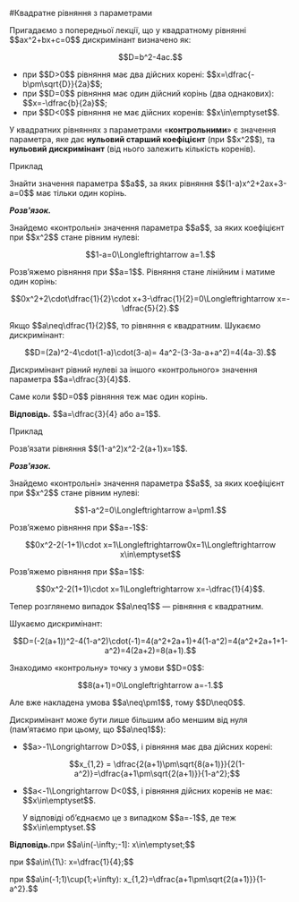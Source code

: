 #Квадратне рівняння з параметрами

<p>Пригадаємо з попередньої лекції, що у квадратному рівнянні $$ax^2+bx+c=0$$ дискримінант визначено як:</p>

<p align="center">$$D=b^2-4ac.$$</p>

<ul>
<li>при $$D>0$$ рівняння має два дійсних корені: $$x=\dfrac{-b\pm\sqrt{D}}{2a}$$;</li>
<li>при $$D=0$$ рівняння має один дійсний корінь (два однакових): $$x=-\dfrac{b}{2a}$$;</li>
<li>при $$D<0$$ рівняння не має дійсних коренів: $$x\in\emptyset$$.</li>
</ul>

<p>У квадратних рівняннях з параметрами «<b>контрольними</b>» є значення параметра, яке дає <b>нульовий старший коефіцієнт</b> (при $$x^2$$), та <b>нульовий дискримінант</b> (від нього залежить кількість коренів).</p>

<div class="space">
<div class="task-wrap">
<span class="task">Приклад</span>
<div class="task-text">
<p>Знайти значення параметра $$a$$, за яких рівняння $$(1-a)x^2+2ax+3-a=0$$ має тільки один корінь.</p>
<p><b><i>Розв'язок.</i></b></p>
<p>Знайдемо «контрольні» значення параметра $$a$$, за яких коефіцієнт при $$x^2$$ стане рівним нулеві:</p>
<p align="center">$$1-a=0\Longleftrightarrow a=1.$$</p>
<p>Розв’яжемо рівняння при $$a=1$$. Рівняння стане лінійним і матиме один корінь:</p>
<p align="center">$$0x^2+2\cdot\dfrac{1}{2}\cdot x+3-\dfrac{1}{2}=0\Longleftrightarrow x=-\dfrac{5}{2}.$$</p>
<p>Якщо $$a\neq\dfrac{1}{2}$$, то рівняння є квадратним. Шукаємо дискримінант:</p>
<p align="center">$$D=(2a)^2-4\cdot(1-a)\cdot(3-a)= 4a^2-(3-3a-a+a^2)=4(4a-3).$$</p>
<p>Дискримінант рівний нулеві за іншого «контрольного» значення параметра $$a=\dfrac{3}{4}$$.</p>
<p>Саме коли $$D=0$$ рівняння теж має один корінь.</p>
<p><b>Відповідь.</b> $$a=\dfrac{3}{4} або a=1$$.</p>
</div>
</div>
</div>

<div class="space">
<div class="task-wrap">
<span class="task">Приклад</span>
<div class="task-text">
<p>Розв’язати рівняння $$(1-a^2)x^2-2(a+1)x=1$$.</p>
<p><b><i>Розв'язок.</i></b></p>
<p>Знайдемо «контрольні» значення параметра $$a$$, за яких коефіцієнт при $$x^2$$ стане рівним нулеві:</p>
<p align="center">$$1-a^2=0\Longleftrightarrow a=\pm1.$$</p>
<p>Розв’яжемо рівняння при $$a=-1$$:</p>
<p align="center">$$0x^2-2(-1+1)\cdot x=1\Longleftrightarrow0x=1\Longleftrightarrow x\in\emptyset$$</p>
<p>Розв’яжемо рівняння при $$a=1$$:</p>
<p align="center">$$0x^2-2(1+1)\cdot x=1\Longleftrightarrow x=-\dfrac{1}{4}$$.</p>
<p>Тепер розглянемо випадок $$a\neq1$$ — рівняння є квадратним.</p>
<p>Шукаємо дискримінант:</p>
<p align="center">$$D=(-2(a+1))^2-4(1-a^2)\cdot(-1)=4(a^2+2a+1)+4(1-a^2)=4(a^2+2a+1+1-a^2)=4(2a+2)=8(a+1).$$</p>
<p>Знаходимо «контрольну» точку з умови $$D=0$$:</p>
<p align="center">$$8(a+1)=0\Longleftrightarrow a=-1.$$</p>
<p>Але вже накладена умова $$a\neq\pm1$$, тому $$D\neq0$$.</p>
<p>Дискримінант може бути лише більшим або меншим від нуля (пам’ятаємо при цьому, що $$a\neq1$$):</p>
<ul>
<li><p>$$a>-1\Longrightarrow D>0$$, і рівняння має два дійсних корені:</p>
<p align="center">$$x_{1,2} = \dfrac{2(a+1)\pm\sqrt{8(a+1)}}{2(1-a^2)}=\dfrac{a+1\pm\sqrt{2(a+1)}}{1-a^2};$$</p></li>
<li><p>$$a<-1\Longrightarrow D<0$$, і рівняння дійсних коренів не має: $$x\in\emptyset$$.</p>
<p>У відповіді об’єднаємо це з випадком $$a=-1$$, де теж $$x\in\emptyset.$$</p></li>
</ul>
<p><b>Відповідь.</b>при $$a\in(-\infty;-1]: x\in\emptyset;$$</p>
<p>при $$a\in\{1\}: x=\dfrac{1}{4};$$</p>
<p>при $$a\in(-1;1)\cup(1;+\infty): x_{1,2}=\dfrac{a+1\pm\sqrt{2(a+1)}}{1-a^2}.$$</p>
</div>
</div>
</div>
